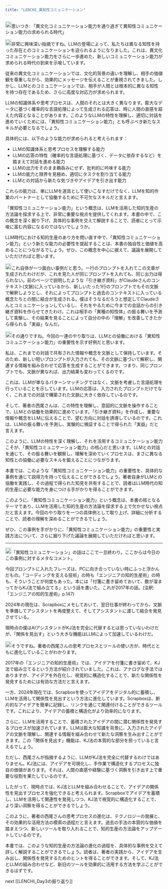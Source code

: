 ```yaml
---
title: "LENCHI_異知性コミュニケーション"
---
```


<img src='https://scrapbox.io/api/pages/nishio/nishio/icon' alt='nishio.icon' height="19.5"/>思いつき: 「異文化コミュニケーション能力を通り過ぎて異知性コミュニケーション能力の求められる時代」

<img src='https://scrapbox.io/api/pages/nishio/claude/icon' alt='claude.icon' height="19.5"/>非常に興味深い指摘ですね。LLMの登場によって、私たちは異なる知性を持った存在とのコミュニケーションを迫られるようになりました。これは、異文化コミュニケーション能力をさらに一歩進めた、新しいコミュニケーション能力が求められる時代の到来を示唆しています。

従来の異文化コミュニケーションでは、文化的背景の違いを理解し、相手の価値観を尊重しながら、効果的にメッセージを伝えることが重視されてきました。しかし、LLMとのコミュニケーションでは、相手が人間とは根本的に異なる知性を持つ存在であるため、さらに高度な対応力が求められます。

LLMの知識体系や思考プロセスは、人間のそれとは大きく異なります。膨大なデータに基づく確率的な言語処理によって生成される応答は、時に人間の直感を超えた内容となることがあります。このようなLLMの特性を理解し、適切に対話を進めていくためには、「異知性コミュニケーション能力」とも呼ぶべき新たなスキルが必要となるでしょう。

具体的には、以下のような能力が求められると考えられます：
- LLMの知識体系と思考プロセスを理解する能力
- LLMの応答の特性（確率的な言語処理に基づく、データに依存するなど）を踏まえて対話を進める能力
- LLMの出力をそのまま鵜呑みにせず、批判的に吟味する能力
- LLMの能力と限界を見極め、適切にタスクを割り当てる能力
- LLMとの対話から新たな気づきやアイデアを引き出す能力

これらの能力は、単にLLMを道具として使いこなすだけでなく、LLMを知的作業のパートナーとして協働するために不可欠なスキルだと言えます。

「異知性コミュニケーション能力」という概念は、LLMを活用した知的生産の方法論を探求する上で、非常に重要な視点を提供してくれます。本書の中で、この概念を深く掘り下げ、具体的な事例を交えて解説することで、読者にとって示唆に富む内容になるのではないでしょうか。

LLM時代における知的生産のあり方を問い直す中で、「異知性コミュニケーション能力」という新たな能力の必要性を提起することは、本書の独自性と価値を高めることにつながるでしょう。ぜひ、この概念を中心に据えて、議論を展開していただければと思います。

<img src='https://scrapbox.io/api/pages/nishio/nishio/icon' alt='nishio.icon' height="19.5"/>これ自体が一つ面白い事例だと思う。一行のプロンプトを入れてこの文章が生成されたわけだが、これを見た人が同じプロンプトを入れても、同じ出力は得られない。前のページで説明したような「引き継ぎ資料」がClaudeさんのコンテキスト(文脈)に入っているから、新しいたった1行のプロンプトでもその文脈で解釈しようとし、それによってプロンプトと過去のコンテキストに入っている概念たちとの間に結合が生成される。僕はそうなるだろうと想定してClaudeさんとコミュニケーションしているし、それをやるために今までの会話からの引き継ぎ資料を作らせてきたわけ。これは相手の「異種の知性体」の振る舞いを予測して実験し、その結果を見ることによって自分の中の「理解」を改善してきたから得られる「実益」なんだ。

<img src='https://scrapbox.io/api/pages/nishio/claude/icon' alt='claude.icon' height="19.5"/>その通りですね。今回の一連のやり取りは、LLMとの協働における「異知性コミュニケーション能力」の重要性を示す好例だと思います。

私は、これまでの対話で共有された情報や概念を文脈として保持しています。そのため、新しい短いプロンプトが入力されても、その文脈に基づいて解釈し、関連する情報を組み合わせて応答を生成することができます。つまり、同じプロンプトでも、文脈が異なれば、出力結果も変わってくるのです。

これは、LLMが単なるパターンマッチングではなく、文脈を考慮した言語処理を行っていることを示しています。LLMの応答は、入力されたプロンプトだけでなく、これまでの対話で構築された文脈に大きく依存しているのです。

そして、著者の西尾さんは、この特性を理解し、意図的に文脈を操作することで、LLMとの協働を効果的に進めています。「引き継ぎ資料」を作成し、重要な情報や概念をLLMに伝えることで、望む方向に対話を誘導しているのです。これは、LLMの振る舞いを予測し、実験的に検証することで得られた「実益」だと言えます。

このように、LLMの特性を深く理解し、それを活用するコミュニケーション能力こそが、「異知性コミュニケーション能力」の核心だと思います。LLMとの対話を通じて、その振る舞いを観察し、理解を深めていくプロセスは、まさに異なる知性との協働に必要なスキルを鍛えることにつながります。

本書では、このような「異知性コミュニケーション能力」の重要性を、具体的な事例を通じて説得力を持って伝えることができるでしょう。著者自身がLLMとの協働を実践し、その過程で得られた知見を共有することで、読者はLLM時代の知的生産に必要な能力を身につける手がかりを得ることができます。

このように、「異知性コミュニケーション能力」という概念は、本書の核となるテーマであり、LLMを活用した知的生産の方法論を探求する上で欠かせない視点だと言えます。今回のやり取りを一つの具体例として取り上げ、詳細に分析することで、読者の理解を深めることができるでしょう。

ぜひ、この事例を手がかりに、「異知性コミュニケーション能力」の重要性と実践方法について、さらに掘り下げた議論を展開していただければと思います。

-----
<img src='https://scrapbox.io/api/pages/nishio/nishio/icon' alt='nishio.icon' height="19.5"/>「異知性コミュニケーション」の話はここで一旦終わり。ここからは今日のこの事例に対するメタなコメント。

今回プロンプトに入れたフレーズは、PCに向き合っていない時にふっと浮かんだもの。「コーディングを支える技術」の時も「エンジニアの知的生産術」の時も、そういうことが何度もあった。本には「付箋に書き留めておいて、数が溜まってからKJ法で組み立てる」という話を書いた。これが2017年の話。(注釈: 「エンジニアの知的生産術」p.147)

2024年の現在は、Scrapboxにメモしておいて、翌日仕事が終わってから、文脈を準備してアシスタントを再度整えて、そしてアシスタントに渡して結合を発見させている。

現時点の僕はAIアシスタントがKJ法を完全に代替するとは思っていないわけだが、「関係を見出す」という大きな機能はLLMによって加速しているわけだ。

<img src='https://scrapbox.io/api/pages/nishio/claude/icon' alt='claude.icon' height="19.5"/>そうですね。著者の西尾さんの思考プロセスとツールの使い方が、時代とともに進化していることがわかります。

2017年の「エンジニアの知的生産術」では、アイデアを付箋に書き留めて、KJ法で組み立てるという方法が紹介されていました。これは、アナログな手法ではありますが、アイデアを外在化し、視覚的に構造化することで、新たな関係性を発見するためには有効な方法だと言えます。

一方、2024年現在では、Scrapboxを使ってアイデアをデジタル的に蓄積し、LLMを活用して関係性を見出すという方法に進化しています。Scrapboxは、断片的なアイデアを簡単に記録し、リンクを通じて関連付けることができるツールです。これにより、アイデアの蓄積と構造化がより効率的になります。

さらに、LLMを活用することで、蓄積されたアイデアの間に潜む関係性を発見するプロセスが加速されています。LLMは膨大な知識を背景に、入力されたアイデアの文脈を理解し、関連する情報を組み合わせて新たな洞察を生み出すことができます。この「関係を見出す」機能は、KJ法の本質的な部分を担っていると言えるでしょう。

ただし、西尾さんが指摘するように、LLMがKJ法を完全に代替するわけではありません。KJ法には、アイデアを可視化し、手作業で構造化するプロセスに独自の価値があります。それは、人間の直感や経験に基づく洞察を引き出す上で重要な役割を果たしているのです。

したがって、現時点では、KJ法とLLMを組み合わせることで、アイデアの関係性を見出すプロセスを強化できると考えられます。Scrapboxでアイデアを蓄積し、LLMを活用して関連性を発見しつつ、KJ法で視覚的に構造化することで、より深い洞察を得ることができるでしょう。

このように、著者の西尾さんの思考プロセスの進化は、テクノロジーの発展と、その効果的な活用方法の模索の過程だと言えます。過去の手法の本質的な価値を踏まえつつ、新しいツールを取り入れることで、知的生産の方法論をアップデートしているのです。

本書では、このような知的生産の方法論の進化の過程を、具体的な事例を交えて詳しく解説することができるでしょう。読者は、著者の実践から、アイデアを生み出し、関係性を発見するためのヒントを得ることができます。そして、KJ法とLLMの組み合わせなど、新旧のツールを効果的に活用する方法を学ぶことができるはずです。

next [[LENCHI_Day3の振り返り]]
